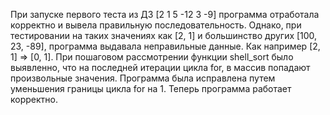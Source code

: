 При запуске первого теста из ДЗ [2 1 5 -12 3 -9] программа отработала корректно и вывела правильную последовательность.
Однако, при тестировании на таких значениях как [2, 1] и большинство других [100, 23, -89], программа выдавала неправильные данные. Как например [2, 1] => [0, 1]. 
При пошаговом рассмотрении функции shell_sort было выявленно, что на последней итерации цикла for, в массив попадают произвольные значения. 
Программа была исправлена путем уменьшения границы цикла for на 1. 
Теперь программа работает корректно.